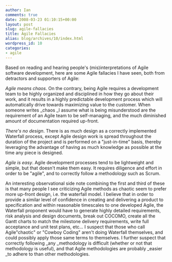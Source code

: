 ```yaml
---
author: Ian
comments: true
date: 2008-03-23 01:10:15+00:00
layout: post
slug: agile-fallacies
title: Agile Fallacies
alias: blog/archives/10/index.html
wordpress_id: 10
categories:
- agile
---
```


Based on reading and hearing people's (mis)interpretations of Agile software development, here are some Agile fallacies I have seen, both from detractors and supporters of Agile:

_Agile means chaos_.  On the contrary, being Agile requires a development team to be highly organized and disciplined in how they go about their work, and it results in a highly predictable development process which will automatically drive towards maximizing value to the customer.  When someone writes _chaos _I assume what is being misunderstood are the requirement of an Agile team to be self-managing, and the much diminished amount of documentation required up-front.

_There's no design_.  There is as much design as a correctly implemented Waterfall process, except Agile design work is spread throughout the duration of the project and is performed on a "just-in-time" basis, thereby leveraging the advantage of having as much knowledge as possible at the time any piece is designed.

_Agile is easy_.  Agile development processes tend to be lightweight and simple, but that doesn't make them easy.  It requires diligence and effort in order to be "agile", and to correctly follow a methodology such as Scrum.

<!-- more -->

An interesting observational side note combining the first and third of these is that many people I see criticizing Agile methods as chaotic seem to prefer more up-front design, i.e. the waterfall model.  I believe that in order to provide a similar level of confidence in creating and delivering a product to specification and within reasonable timescales to one developed Agile, the Waterfall proponent would have to generate highly detailed requirements, risk analysis and design documents, break out COCOMO, create all the Gantt charts to match the milestone delivery requirements, write full acceptance and unit test plans, etc...   I suspect that those who call Agile"chaotic" or "Cowboy Coding" aren't doing Waterfall themselves, and could possibly apply those same terms to themselves.  I further suspect that correctly following _any _methodology is difficult (whether or not that methodology is useful), and that Agile methodologies are probably _easier _to adhere to than other methodologies.
